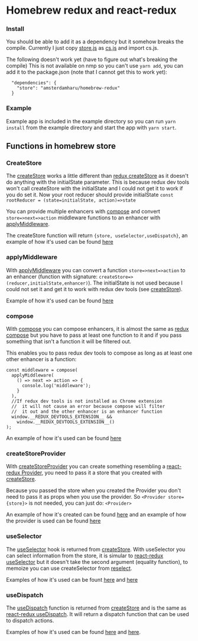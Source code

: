 # Homebrew redux and react-redux

### Install

You should be able to add it as a dependency but it somehow breaks the compile. Currently I just copy [store.js](https://github.com/amsterdamharu/homebrew-redux/blob/master/example/src/store.js) as [cs.js](https://github.com/amsterdamharu/homebrew-redux/blob/master/example/src/cs.js) and import cs.js.

The following doesn't work yet (have to figure out what's breaking the compile)
This is not available on nmp so you can't use `yarn add`, you can add it to the package.json (note that I cannot get this to work yet):

```
  "dependencies": {
    "store": "amsterdamharu/homebrew-redux"
  }
```

### Example

Example app is included in the example directory so you can run `yarn install` from the example directory and start the app with `yarn start`.

## Functions in homebrew store

### CreateStore

The [createStore](https://github.com/amsterdamharu/homebrew-redux/blob/master/store/index.js#L12) works a little different than [redux createStore](https://redux.js.org/api/createstore) as it doesn't do anything with the initialState parameter. This is because redux dev tools won't call createStore with the initialState and I could not get it to work if you do set it. Now your root reducer should provide initialState `const rootReducer = (state=initialState, action)=>state`

You can provide multiple enhancers with [compose](#compose) and convert `store=>next=>action` middleware functions to an enhancer with [applyMiddleware](#applyMiddleware).

The createStore function will return `{store, useSelector,useDispatch}`, an example of how it's used can be found [here](https://github.com/amsterdamharu/homebrew-redux/blob/master/example/src/store.js#L48)

### applyMiddleware

With [applyMiddleware](https://github.com/amsterdamharu/homebrew-redux/blob/master/store/index.js#L58) you can convert a function `store=>next=>action` to an enhancer (function with signature: `createStore=>(reducer,initialState,enhancer)`). The initialState is not used because I could not set it and get it to work with redux dev tools (see [createStore](#createStore)).

Example of how it's used can be found [here](https://github.com/amsterdamharu/homebrew-redux/blob/master/example/src/store.js#L19)

### compose

With [compose](https://github.com/amsterdamharu/homebrew-redux/blob/master/store/index.js#L71) you can compose enhancers, it is almost the same as [redux compose](https://redux.js.org/api/compose#composefunctions) but you have to pass at least one function to it and if you pass something that isn't a function it will be filtered out.

This enables you to pass redux dev tools to compose as long as at least one other enhancer is a function:

```
const middleware = compose(
  applyMiddleware(
    () => next => action => {
      console.log('middleware');
    }
  ),
  //If redux dev tools is not installed as Chrome extension
  //  it will not cause an error because compose will filter
  //  it out and the other enhancer is an enhancer function
  window.__REDUX_DEVTOOLS_EXTENSION__ &&
    window.__REDUX_DEVTOOLS_EXTENSION__()
);
```

An example of how it's used can be found [here](https://github.com/amsterdamharu/homebrew-redux/blob/master/example/src/store.js#L18)

### createStoreProvider

With [createStoreProvider](https://github.com/amsterdamharu/homebrew-redux/blob/master/store/index.js#L82) you can create something resembling a [react-redux Provider](https://react-redux.js.org/api/provider), you need to pass it a store that you created with [createStore](#createStore).

Because you passed the store when you created the Provider you don't need to pass it as props when you use the provider. So `<Provider store={store}>` is not needed, you can just do: `<Provider>`

An example of how it's created can be found [here](https://github.com/amsterdamharu/homebrew-redux/blob/master/example/src/store.js#L54) and an example of how the provider is used can be found [here](https://github.com/amsterdamharu/homebrew-redux/blob/master/example/src/index.js#L8)

### useSelector

The [useSelector](https://github.com/amsterdamharu/homebrew-redux/blob/master/store/index.js#L52) hook is returned from [createStore](#createStore). With useSelector you can select information from the store, it is simular to [react-redux useSelector](https://react-redux.js.org/next/api/hooks#useselector) but it doesn't take the second argument (equality function), to memoize you can use createSelector from [reselect](https://github.com/reduxjs/reselect).

Examples of how it's used can be fount [here](https://github.com/amsterdamharu/homebrew-redux/blob/master/example/src/Counters/container.js#L8) and [here](https://github.com/amsterdamharu/homebrew-redux/blob/master/example/src/Counter/Container.js#L17)

### useDispatch

The [useDispatch](https://github.com/amsterdamharu/homebrew-redux/blob/master/store/index.js#L50) function is returned from [createStore](#createStore) and is the same as [react-redux useDispatch](https://react-redux.js.org/next/api/hooks#usedispatch). It will return a dispatch function that can be used to dispatch actions.

Examples of how it's used can be found [here](https://github.com/amsterdamharu/homebrew-redux/blob/master/example/src/Counters/container.js#L13) and [here](https://github.com/amsterdamharu/homebrew-redux/blob/master/example/src/Counter/Container.js#L23).
